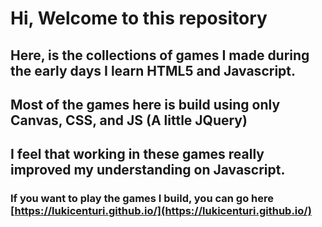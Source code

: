 # Hi, Welcome to this repository

## Here, is the collections of games I made during the early days I learn HTML5 and Javascript.
## Most of the games here is build using only Canvas, CSS, and JS (A little JQuery)
## I feel that working in these games really improved my understanding on Javascript.

### If you want to play the games I build, you can go here [https://lukicenturi.github.io/](https://lukicenturi.github.io/)

